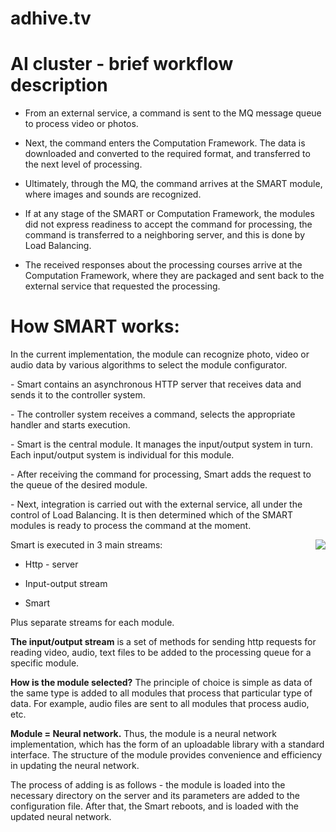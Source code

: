 # adhive.tv
# <a name="AI cluster - brief workflow description"></a><h1>AI cluster - brief workflow description</h1>

<ul>
<li><p>From an external service, a command is sent to the MQ message queue to process video or photos.</p>
<li><p>Next, the command enters the Computation Framework. The data is downloaded and converted to the required format, and transferred to the next level of processing.</p>
<li><p>Ultimately, through the MQ, the command arrives at the SMART module, where images and sounds are recognized.</p>
<li><p>If at any stage of the SMART or Computation Framework, the modules did not express readiness to accept the command for processing, the command is transferred to a neighboring server, and this is done by Load Balancing.</p>
<li><p>The received responses about the processing courses arrive at the Computation Framework, where they are packaged and sent back to the external service that requested the processing.</p>
</ul>

<a name="How SMART works"></a><h1>How SMART works:</h1>

<p>In the current implementation, the module can recognize photo, video or audio data by various algorithms to select the module configurator.</p>

<p>- Smart contains an asynchronous HTTP server that receives data and sends it to the controller system.</p>
<p>- The controller system receives a command, selects the appropriate handler and starts execution.</p>
<p>- Smart is the central module. It manages the input/output system in turn. Each input/output system is individual for this module.</p>
<p>- After receiving the command for processing, Smart adds the request to the queue of the desired module.</p>
<p>- Next, integration is carried out with the external service, all under the control of Load Balancing. It is then determined which of the SMART modules is ready to process the command at the moment.</p>

<img align="right" src="https://github.com/adhivetv/adhive.tv/blob/master/image/smart1.png"/>

<p>Smart is executed in 3 main streams:</p>
<ul>
<li><p>Http - server</p>
<li><p>Input-output stream</p>
<li><p>Smart</p>
</ul>
<p>Plus separate streams for each module.</p>
<p><b>The input/output stream</b> is a set of methods for sending http requests for reading video, audio, text files to be added to the processing queue for a specific module.<p>

<p><b>How is the module selected?</b> The principle of choice is simple as data of the same type is added to all modules that process that particular type of data. For example, audio files are sent to all modules that process audio, etc.</p>

<p><b>Module = Neural network.</b> Thus, the module is a neural network implementation, which has the form of an uploadable library with a standard interface. The structure of the module provides convenience and efficiency in updating the neural network.</p>

<p>The process of adding is as follows - the module is loaded into the necessary directory on the server and its parameters are added to the configuration file. After that, the Smart reboots, and is loaded with the updated neural network.</p>
